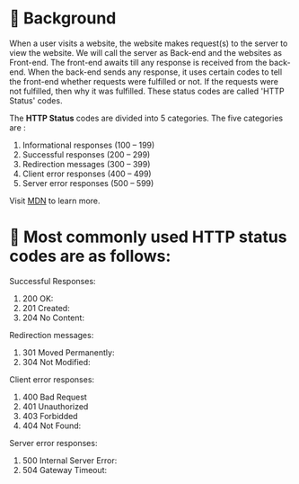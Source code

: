 # 📖 Background
When a user visits a website, the website makes request(s) to the server to view the website. We will call the server as Back-end and the websites as Front-end. The front-end awaits till any response is received from the back-end. When the back-end sends any response, it uses certain codes to tell the front-end whether requests were fulfilled or not. If the requests were not fulfilled, then why it was fulfilled. These status codes are called 'HTTP Status' codes.

The **HTTP Status** codes are divided into 5 categories. The five categories are :

1. Informational responses (100 – 199)
2. Successful responses (200 – 299)
3. Redirection messages (300 – 399)
4. Client error responses (400 – 499)
5. Server error responses (500 – 599)

Visit [MDN](https://developer.mozilla.org/en-US/docs/Web/HTTP/Status) to learn more.

# 📜 Most commonly used HTTP status codes are as follows:

Successful Responses: 
1. 200 OK: 
2. 201 Created: 
3. 204 No Content:

Redirection messages:
1. 301 Moved Permanently: 
2. 304 Not Modified:

Client error responses:
1. 400 Bad Request
2. 401 Unauthorized
3. 403 Forbidded
4. 404 Not Found:

Server error responses:
1. 500 Internal Server Error:
2. 504 Gateway Timeout:
